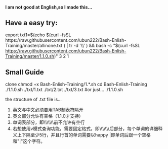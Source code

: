 #### I am not good at English,so I made this...


## Have a easy try:
export txt1=$(echo $(curl -fsSL https://raw.githubusercontent.com/ubun222/Bash-Enlish-Training/master/allinone.txt ) | tr -d '\\' ) && bash -c "$(curl -fsSL https://raw.githubusercontent.com/ubun222/Bash-Enlish-Training/master/1.1.0.sh)"  3 2 1

## Small Guide
clone
chmod +x Bash-Enlish-Training/1.*.sh
cd Bash-Enlish-Training
./1.1.0.sh ./txt/1.txt ./txt/2.txt ./txt/3.txt       #or just...
./1.1.0.sh

the structure of .txt file is...
1. 英文与中文必须要用TAB制表符隔开
2. 英文部分允许有空格（1.1.0才支持）
3. 单词表部分，即\\\\\\\\\\\\\\前不允许有空行
4. 若想使用v模式查询功能，需要固定格式，即\\\\\\\\\\\\\\后部分，每个单词的详细释义上下隔至少5行，并且行首的单词需要以happy |即单词后跟一个空格和"|"这个字符。






